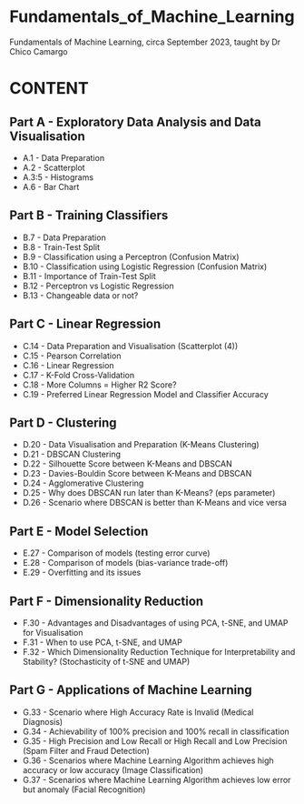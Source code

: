 # Fundamentals_of_Machine_Learning
Fundamentals of Machine Learning, circa September 2023, taught by Dr Chico Camargo


# CONTENT
## Part A - Exploratory Data Analysis and Data Visualisation
- A.1 - Data Preparation
- A.2 - Scatterplot
- A.3:5 - Histograms
- A.6 - Bar Chart

## Part B - Training Classifiers
- B.7 - Data Preparation
- B.8 - Train-Test Split
- B.9 - Classification using a Perceptron (Confusion Matrix)
- B.10 - Classification using Logistic Regression (Confusion Matrix)
- B.11 - Importance of Train-Test Split
- B.12 - Perceptron vs Logistic Regression
- B.13 - Changeable data or not?

## Part C - Linear Regression
- C.14 - Data Preparation and Visualisation (Scatterplot (4))
- C.15 - Pearson Correlation
- C.16 - Linear Regression
- C.17 - K-Fold Cross-Validation
- C.18 - More Columns = Higher R2 Score?
- C.19 - Preferred Linear Regression Model and Classifier Accuracy

## Part D - Clustering
- D.20 - Data Visualisation and Preparation (K-Means Clustering)
- D.21 - DBSCAN Clustering
- D.22 - Silhouette Score between K-Means and DBSCAN
- D.23 - Davies-Bouldin Score between K-Means and DBSCAN
- D.24 - Agglomerative Clustering
- D.25 - Why does DBSCAN run later than K-Means? (eps parameter)
- D.26 - Scenario where DBSCAN is better than K-Means and vice versa

## Part E - Model Selection
- E.27 - Comparison of models (testing error curve)
- E.28 - Comparison of models (bias-variance trade-off)
- E.29 - Overfitting and its issues

## Part F - Dimensionality Reduction
- F.30 - Advantages and Disadvantages of using PCA, t-SNE, and UMAP for Visualisation
- F.31 - When to use PCA, t-SNE, and UMAP
- F.32 - Which Dimensionality Reduction Technique for Interpretability and Stability? (Stochasticity of t-SNE and UMAP)

## Part G - Applications of Machine Learning
- G.33 - Scenario where High Accuracy Rate is Invalid (Medical Diagnosis)
- G.34 - Achievability of 100% precision and 100% recall in classification
- G.35 - High Precision and Low Recall or High Recall and Low Precision (Spam Filter and Fraud Detection)
- G.36 - Scenarios where Machine Learning Algorithm achieves high accuracy or low accuracy (Image Classification)
- G.37 - Scenarios where Machine Learning Algorithm achieves low error but anomaly (Facial Recognition)
